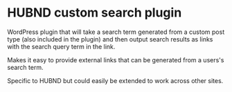 # HUBND custom search plugin

WordPress plugin that will take a search term generated from a custom post type (also included in the plugin) and then output search results as links with the search query term in the link.

Makes it easy to provide external links that can be generated from a users's search term.

Specific to HUBND but could easily be extended to work across other sites.
